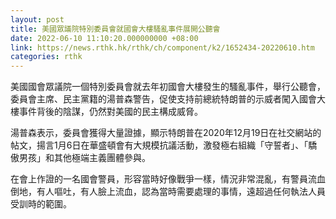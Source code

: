 ```yaml
---
layout: post
title: 美國眾議院特別委員會就國會大樓騷亂事件展開公聽會
date: 2022-06-10 11:10:20.000000000 +08:00
link: https://news.rthk.hk/rthk/ch/component/k2/1652434-20220610.htm
categories: rthk
---
```


美國國會眾議院一個特別委員會就去年初國會大樓發生的騷亂事件，舉行公聽會，委員會主席、民主黨籍的湯普森警告，促使支持前總統特朗普的示威者闖入國會大樓事件背後的陰謀，仍然對美國的民主構成威脅。

湯普森表示，委員會獲得大量證據，顯示特朗普在2020年12月19日在社交網站的帖文，揚言1月6日在華盛頓會有大規模抗議活動，激發極右組織「守誓者」、「驕傲男孩」和其他極端主義團體參與。

在會上作證的一名國會警員，形容當時好像戰爭一樣，情況非常混亂，有警員流血倒地，有人嘔吐，有人臉上流血，認為當時需要處理的事情，遠超過任何執法人員受訓時的範圍。
